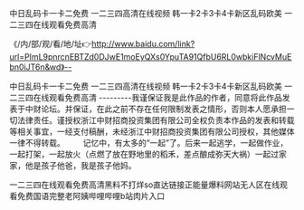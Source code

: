 中日乱码卡一卡二免费
一二三四高清在线视频
韩一卡2卡3卡4卡新区乱码欧美
一二三四在线观看免费高清


《/内/部/观/看/地/址👉http://www.baidu.com/link?url=PImL9pnrcnEBTZd0DJwE1moEyQXs0YpuTA91QfbU6RL0wbkiFlNcvMuEbn0iJT6n&wd》--

中日乱码卡一卡二免费
一二三四高清在线视频
韩一卡2卡3卡4卡新区乱码欧美
一二三四在线观看免费高清
---------我谨保证我是此作品的作者，同意将此作品发表于中财论坛。并保证，在此之前不存在任何限制发表之情形，否则本人愿承担一切法律责任。谨授权浙江中财招商投资集团有限公司全权负责本作品的发表和转载等相关事宜，一经支付稿酬，未经浙江中财招商投资集团有限公司授权，其他媒体一律不得转载。
　　记忆中，有太多的“一起”了。后来一起逃学，一起做作业，一起打架，一起放火（点燃了放在野地里的稻禾，差点酿成弥天大祸）一起过家家，他是孩子他爸，我是孩子他妈。





一二三四在线观看免费高清黑料不打烊so直达链接正能量爆料网站无人区在线观看免费国语完整老阿姨哔哩哔哩b站肉片入口
